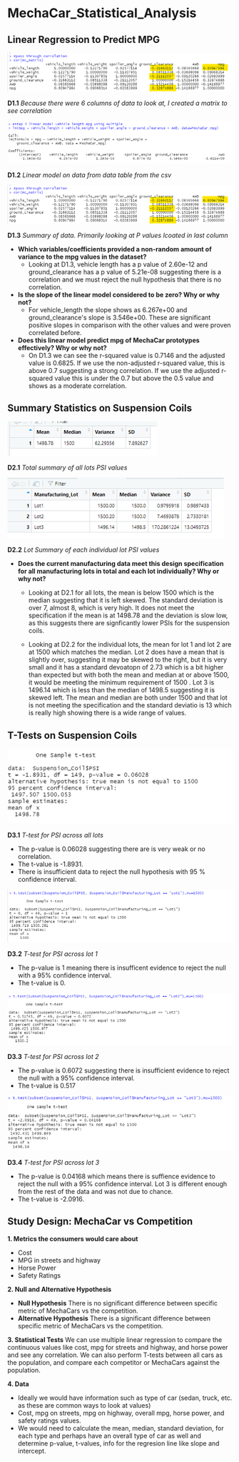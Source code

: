 # MechaCar_Statistical_Analysis


## Linear Regression to Predict MPG

![Resources/D1_Matrix_high_correlation.png](Resources/D1_Matrix_high_correlation.png) 

**D1.1** *Because there were 6 columns of data to look at, I created a matrix to see correlation*

![Resources/D1_Linear_model.png](Resources/D1_Linear_model.png) 

**D1.2** *Linear model on data from data table from the csv*

![Resources/D1_Matrix_high_correlation.png](Resources/D1_Matrix_high_correlation.png) 

**D1.3** *Summary of data. Primarily looking at P values lcoated in last column*

- **Which variables/coefficients provided a non-random amount of variance to the mpg values in the dataset?**
    - Looking at D1.3, vehicle length has a p value of 2.60e-12 and ground_clearance has a p value of 5.21e-08 suggesting there is a correlation and we must reject the null hypothesis that there is no correlation.
- **Is the slope of the linear model considered to be zero? Why or why not?**
    - For vehicle_length the slope shows as 6.267e+00 and ground_clearance's slope is 3.546e+00. These are significant positive slopes in comparison with the other values and were proven correlated before.
- **Does this linear model predict mpg of MechaCar prototypes effectively? Why or why not?**
    - On D1.3 we can see the r-squared value is 0.7146 and the adjusted value is 0.6825. If we use the non-adjusted r-squared value, this is above 0.7 suggesting a strong correlation. If we use the adjusted r-squared value this is under the 0.7 but above the 0.5 value and shows as a moderate correlation. 

## Summary Statistics on Suspension Coils
![Resources/D2_Total_Summary.png](Resources/D2_Total_Summary.png) 

**D2.1** *Total summary of all lots PSI values*

![Resources/D2_Lot_Summary.png](Resources/D2_Lot_Summary.png) 

**D2.2** *Lot Summary of each individual lot PSI values*

- **Does the current manufacturing data meet this design specification for all manufacturing lots in total and each lot individually? Why or why not?**
    - Looking at D2.1 for all lots, the mean is below 1500 which is the median suggesting that it is left skewed. The standard deviation is over 7, almost 8, which is very high.  It does not meet the specification if the mean is at 1498.78 and the deviation is slow low, as this suggests there are signficantly lower PSIs for the suspension coils. 

    - Looking at D2.2 for the individual lots, the mean for lot 1 and lot 2 are at 1500 which matches the median. Lot 2 does have a mean that is slightly over, suggesting it may be skewed to the right, but it is very small and it has a standard devoatopn of 2.73 which is a bit higher than expected but with both the mean and median at or above 1500, it would be meeting the minimum requirement of 1500 . Lot 3 is 1496.14 which is less than the median of 1498.5 suggesting it is skewed left. The mean and median are both under 1500 and that lot is not meeting the specification and the standard deviatio is 13 which is really high showing there is a wide range of values.

## T-Tests on Suspension Coils

![Resources/D3_AllTTest.png](Resources/D3_AllTTest.png) 

**D3.1** *T-test for PSI across all lots*
- The p-value is 0.06028 suggesting  there are is very weak or no correlation.
- The t-value is -1.8931.
- There is insufficient data to reject the null hypothesis with 95 % confidence interval.

![Resources/D3_Lot1.png](Resources/D3_Lot1.png) 

**D3.2** *T-test for PSI across lot 1*
- The p-value is 1 meaning there is insufficent evidence to reject the null with a 95% confidence interval.
- The t-value is 0.

![Resources/D3_Lot2.pngg](Resources/D3_Lot2.png) 

**D3.3** *T-test for PSI across lot 2*
- The p-value is 0.6072 suggesting there is insufficient evidence to reject the null with a 95% confidence interval.
- The t-value is 0.517

![Resources/D3_Lot3.png](Resources/D3_Lot3.png) 

**D3.4** *T-test for PSI across lot 3*
- The p-value is 0.04168  which means there is suffience evidence to reject the null with a 95% confidence interval. Lot 3 is different enough from the rest of the data and was not due to chance.
- The t-value is -2.0916.

## Study Design: MechaCar vs Competition
**1. Metrics the consumers would care about**
- Cost
- MPG in streets and highway
- Horse Power
- Safety Ratings

**2. Null and Alternative Hypothesis**
- **Null Hypothesis** There is no significant difference between specific metric of MechaCars vs the competition.
- **Alternative Hypothesis** There is a significant difference between specific metric of MechaCars vs the competition.

**3. Statistical Tests**
We can use multiple linear regression to compare the continuous values like cost, mpg for streets and highway, and horse power and see any correlation.
We can also perform T-tests between all cars as the population, and compare each competitor or MechaCars against the population.

**4. Data**
- Ideally we would have information such as type of car (sedan, truck, etc. as these are common ways to look at values)
- Cost, mpg on streets, mpg on highway, overall mpg, horse power, and safety ratings values.
- We would need to calculate the mean, median, standard deviation, for each type and perhaps have an overall type of car as well and determine p-value, t-values, info for the regresion line like slope and intercept.
